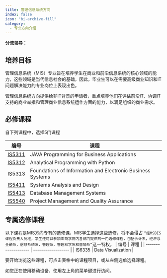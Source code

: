 ```yaml
---
title: 管理信息系统方向
index: false
icon: "bi-archive-fill"
category:
  - 专业方向介绍
---
```


**分流领导：**

<VPBanner
  title = "谢俊霖（Prof. SIA Choon Ling）"
  content = "Professor"
  logo = "https://www.cb.cityu.edu.hk/portfolio/photos/xiscl.JPG.pagespeed.ic.DHIQdyaYha.webp"
  :actions = '[  
        {
            text: "详细信息",
            link: "https://www.cb.cityu.edu.hk/People-and-Research/People/People-Details?eid=iscl"
        },
    ]'
/>

## 培养目标

管理信息系统（MIS）专业旨在培养学生在商业和前沿信息系统的核心领域的能力，这些领域是当代信息社会的基础，因此，毕业生可以在需要高级商业知识和IT问题解决能力的专业岗位上表现出色。

管理信息系统方向提供给非IT背景的申请者，重点培养他们在评估前沿IT、协调IT支持的商业举措和管理商业信息系统运作方面的能力，以满足组织的商业需求。

## 必修课程

自下列课程中，选择5门课程

| 编号                | 课程                                                       |
| ------------------- | ---------------------------------------------------------- |
| [IS5311](Core_Course/IS5311.md) | JAVA Programming for Business Applications                 |
| [IS5312](Core_Course/IS5312.md) | Analytical Programming with Python                         |
| [IS5313](Core_Course/IS5313.md) | Foundations of Information and Electronic Business Systems |
| [IS5411](Core_Course/IS5411.md) | Systems Analysis and Design                                |
| [IS5413](Core_Course/IS5413.md) | Database Management Systems                                |
| [IS5540](Core_Course/IS5540.md) | Project Management and Quality Assurance                   |

## 专属选修课程

以下课程是MIS方向专有的选修课，MIS学生选择这些选修，将不会侵占 `“经MSBIS课程负责人批准，学生还可以参加由商学院内各部门提供的一门选修课程，包括会计系，经济与金融系，信息系统系，管理系，管理科学系和营销系”`这一特权。
| 编号                | 课程               |
| ------------------- | ------------------ |
| [IS6335](MIS_Elective/IS6335.md) | Data Visualization |

要开始浏览这些课程，可点击表格中的课程项目，或从左侧选单选择课程。

如您正在使用移动设备，使用左上角的菜单键进行访问。
